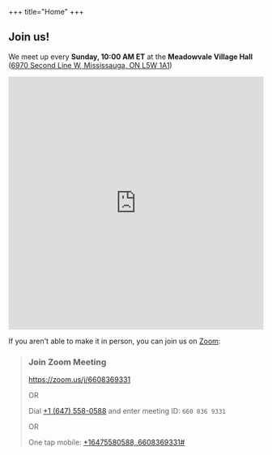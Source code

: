 +++
title="Home"
+++
<style>
	div.images img {
		width: 100%;
		display: flex;
		padding-bottom: 20px;
		justify-content: center;
	}
</style>

## Join us!
We meet up every **Sunday, 10:00 AM ET** at the **Meadowvale Village Hall** ([6970 Second Line W, Mississauga, ON L5W 1A1](https://maps.app.goo.gl/XKzS9MyZTJ3fjJcX7))

<iframe src="https://www.google.com/maps/embed?pb=!1m18!1m12!1m3!1d2888.046553396165!2d-79.72724219999999!3d43.62639!2m3!1f0!2f0!3f0!3m2!1i1024!2i768!4f13.1!3m3!1m2!1s0x882b400fa110144b%3A0x27257da99be35057!2sMeadowvale%20Village%20Hall!5e0!3m2!1sen!2sca!4v1693264218268!5m2!1sen!2sca" width="100%" height="500" style="border:0;" allowfullscreen="" loading="lazy" referrerpolicy="no-referrer-when-downgrade"></iframe>

If you aren't able to make it in person, you can join us on [Zoom](https://zoom.us/j/6608369331):

> ### Join Zoom Meeting
>
> <https://zoom.us/j/6608369331>
>
> OR
>
> Dial <a href="tel:+16475580588">+1 (647) 558-0588</a> and enter meeting ID: `660 836 9331`
>
> OR
>
> One tap mobile:
> <a href="tel:+16475580588,,6608369331#">+16475580588,,6608369331#</a>